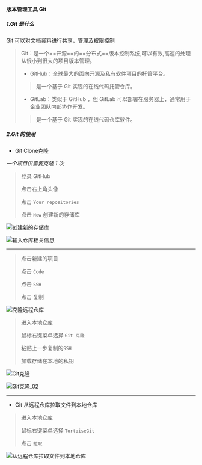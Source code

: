 #### 版本管理工具 Git

##### 1.Git 是什么

Git 可以对文档资料进行共享，管理及权限控制

> Git：是一个==开源==的==分布式==版本控制系统,可以有效,高速的处理从很小到很大的项目版本管理。
>
> * GitHub：全球最大的面向开源及私有软件项目的托管平台。
>
> > 是一个基于 Git 实现的在线代码托管仓库。
>
> * GitLab：类似于 GitHub ，但 GitLab 可以部署在服务器上，通常用于企业团队内部协作开发。
>
> > 是一个基于 Git 实现的在线代码仓库软件。



##### 2.Git 的使用

* Git Clone克隆

*一个项目仅需要克隆 1 次*

> 登录 GitHub
>
> 点击右上角头像
>
> 点击 `Your repositories`
>
> 点击 `New` 创建新的存储库

![创建新的存储库](https://i.loli.net/2021/11/04/PgBYuN6kJAvQewS.png)

![输入仓库相关信息](https://i.loli.net/2021/11/04/njEhPpW5yk7bZod.png)

---

> 点击新建的项目
>
> 点击 `Code`
>
> 点击 `SSH`
>
> 点击 复制

![克隆远程仓库](https://i.loli.net/2021/11/04/ekExBwlG2WpOitD.png)

> 进入本地仓库
>
> 鼠标右键菜单选择 `Git 克隆`
>
> 粘贴上一步复制的`SSH`
>
> 加载存储在本地的私钥

![Git克隆](https://i.loli.net/2021/11/04/PxfEyHRtBMA7TFG.png)

![Git克隆_02](https://i.loli.net/2021/11/04/j4xIMaKbhpvfZN5.png)

---

* Git 从远程仓库拉取文件到本地仓库

> 进入本地仓库
>
> 鼠标右键菜单选择 `TortoiseGit`
>
> 点击 `拉取`

![从远程仓库拉取文件到本地仓库](https://i.loli.net/2021/11/04/4aCkux5TSOLzobm.png)
